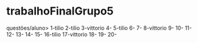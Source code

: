 # trabalhoFinalGrupo5
questões/aluno> 
1-tilio
2-tilio
3-vittorio
4-
5-tilio
6-
7-
8-vittorio
9-
10-
11-
12-
13-
14-
15-
16-tilio
17-vittorio
18-
19-
20-
